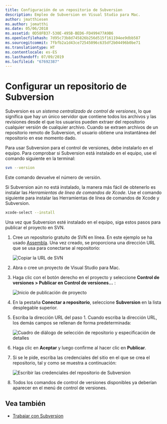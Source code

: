 ```yaml
---
title: Configuración de un repositorio de Subversion
description: Empleo de Subversion en Visual Studio para Mac.
author: jmatthiesen
ms.author: jomatthi
ms.date: 05/06/2018
ms.assetid: 0D58FB37-530E-495B-BED6-FD499477A9B6
ms.openlocfilehash: 7d95c73b8d745826b256d515f161194ee9dbb587
ms.sourcegitcommit: 7fbfb2a1d43ce72545096c635df2b04496b0be71
ms.translationtype: HT
ms.contentlocale: es-ES
ms.lasthandoff: 07/09/2019
ms.locfileid: "67692387"
---
```

# <a name="set-up-a-subversion-repository"></a>Configurar un repositorio de Subversion

Subversion es un _sistema centralizado de control de versiones_, lo que significa que hay un único servidor que contiene todos los archivos y las revisiones desde el que los usuarios pueden extraer del repositorio cualquier versión de cualquier archivo. Cuando se extraen archivos de un repositorio remoto de Subversion, el usuario obtiene una instantánea del repositorio en ese momento dado.

Para usar Subversion para el control de versiones, debe instalarlo en el equipo. Para comprobar si Subversion está instalado en el equipo, use el comando siguiente en la terminal:

```bash
svn --version
```

Este comando devuelve el número de versión.

Si Subversion aún no está instalado, la manera más fácil de obtenerlo es instalar las _Herramientas de línea de comandos de Xcode_. Use el comando siguiente para instalar las Herramientas de línea de comandos de Xcode y Subversion.

```bash
xcode-select --install
```

Una vez que Subversion esté instalado en el equipo, siga estos pasos para publicar el proyecto en SVN.

1. Cree un repositorio gratuito de SVN en línea. En este ejemplo se ha usado [Assembla](https://app.assembla.com/). Una vez creado, se proporciona una dirección URL que se usa para conectarse al repositorio:

    ![Copiar la URL de SVN](media/version-control-subversion1-sml.png)

2. Abra o cree un proyecto de Visual Studio para Mac.

3. Haga clic con el botón derecho en el proyecto y seleccione **Control de versiones > Publicar en Control de versiones...** :

    ![Inicio de publicación de proyecto](media/version-control-subversion2.png)

4. En la pestaña **Conectar a repositorio**, seleccione **Subversion** en la lista desplegable superior.

5. Escriba la dirección URL del paso 1. Cuando escriba la dirección URL, los demás campos se rellenan de forma predeterminada:

    ![Cuadro de diálogo de selección de repositorio y especificación de detalles](media/version-control-subversion3.png)

7. Haga clic en **Aceptar** y luego confirme al hacer clic en **Publicar**.

7. Si se le pide, escriba las credenciales del sitio en el que se crea el repositorio, tal y como se muestra a continuación:

    ![Escribir las credenciales del repositorio de Subversion](media/version-control-subversion5.png)

8. Todos los comandos de control de versiones disponibles ya deberían aparecer en el menú de control de versiones.

## <a name="see-also"></a>Vea también

- [Trabajar con Subversion](working-with-subversion.md)